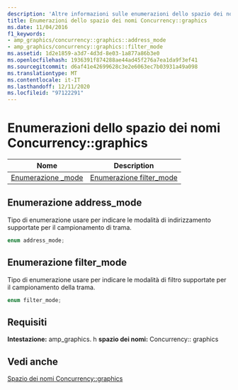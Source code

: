 ```yaml
---
description: 'Altre informazioni sulle enumerazioni dello spazio dei nomi Concurrency:: graphics'
title: Enumerazioni dello spazio dei nomi Concurrency::graphics
ms.date: 11/04/2016
f1_keywords:
- amp_graphics/concurrency::graphics::address_mode
- amp_graphics/concurrency::graphics::filter_mode
ms.assetid: 1d2e1859-a3d7-4d3d-8e03-1a877a86b3e0
ms.openlocfilehash: 1936391f874288ae44ad45f276a7ea1da9f3ef41
ms.sourcegitcommit: d6af41e42699628c3e2e6063ec7b03931a49a098
ms.translationtype: MT
ms.contentlocale: it-IT
ms.lasthandoff: 12/11/2020
ms.locfileid: "97122291"
---
```

# <a name="concurrencygraphics-namespace-enums"></a>Enumerazioni dello spazio dei nomi Concurrency::graphics

|Nome|Description|
|-|-|
|[Enumerazione _mode](#address_mode)|[Enumerazione filter_mode](#filter_mode)|

## <a name="address_mode-enumeration"></a><a name="address_mode"></a> Enumerazione address_mode

Tipo di enumerazione usare per indicare le modalità di indirizzamento supportate per il campionamento di trama.

```cpp
enum address_mode;
```

## <a name="filter_mode-enumeration"></a><a name="filter_mode"></a> Enumerazione filter_mode

Tipo di enumerazione usare per indicare le modalità di filtro supportate per il campionamento della trama.

```cpp
enum filter_mode;
```

## <a name="requirements"></a>Requisiti

**Intestazione:** amp_graphics. h **spazio dei nomi:** Concurrency:: graphics

## <a name="see-also"></a>Vedi anche

[Spazio dei nomi Concurrency::graphics](concurrency-graphics-namespace.md)
